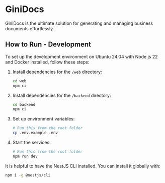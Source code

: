 # GiniDocs

GiniDocs is the ultimate solution for generating and managing business documents effortlessly.

## How to Run - Development

To set up the development environment on Ubuntu 24.04 with Node.js 22 and Docker installed, follow these steps:

1. Install dependencies for the `/web` directory:
   ```bash
   cd web
   npm ci
   ```
2. Install dependencies for the `/backend` directory:
   ```bash
   cd backend
   npm ci
   ```
3. Set up environment variables:
   ```bash
   # Run this from the root folder
   cp .env.example .env
   ```
4. Start the services:
   ```bash
   # Run this from the root folder
   npm run dev
   ```

It is helpful to have the NestJS CLI installed. You can install it globally with:
```bash
npm i -g @nestjs/cli
```
